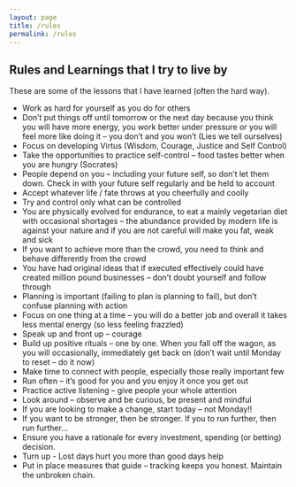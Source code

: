 ```yaml
---
layout: page
title: /rules
permalink: /rules
---
```


## Rules and Learnings that I try to live by
These are some of the lessons that I have learned (often the hard way).

* Work as hard for yourself as you do for others
* Don’t put things off until tomorrow or the next day because you think you will have more energy, you work better under pressure or you will feel more like doing it – you don’t and you won’t (Lies we tell ourselves)
* Focus on developing Virtus (Wisdom, Courage, Justice and Self Control) 
* Take the opportunities to practice self-control – food tastes better when you are hungry (Socrates)
* People depend on you – including your future self, so don’t let them down. Check in with your future self regularly and be held to account
* Accept whatever life / fate throws at you cheerfully and coolly
* Try and control only what can be controlled
* You are physically evolved for endurance, to eat a mainly vegetarian diet with occasional shortages – the abundance provided by modern life is against your nature and if you are not careful will make you fat, weak and sick
* If you want to achieve more than the crowd, you need to think and behave differently from the crowd
* You have had original ideas that if executed effectively could have created million pound businesses – don’t doubt yourself and follow through
* Planning is important (failing to plan is planning to fail), but don’t confuse planning with action
* Focus on one thing at a time – you will do a better job and overall it takes less mental energy (so less feeling frazzled)
* Speak up and front up – courage
* Build up positive rituals – one by one. When you fall off the wagon, as you will occasionally, immediately get back on (don’t wait until Monday to reset – do it now)
* Make time to connect with people, especially those really important few
* Run often – it’s good for you and you enjoy it once you get out
* Practice active listening – give people your whole attention
* Look around – observe and be curious, be present and mindful
* If you are looking to make a change, start today – not Monday!! 
* If you want to be stronger, then be stronger. If you to run further, then run further…
* Ensure you have a rationale for every investment, spending (or betting) decision.
* Turn up - Lost days hurt you more than good days help
* Put in place measures that guide – tracking keeps you honest. Maintain the unbroken chain.